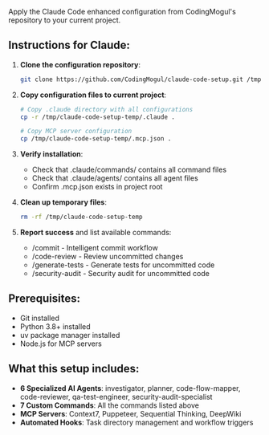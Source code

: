 Apply the Claude Code enhanced configuration from CodingMogul's repository to your current project.

## Instructions for Claude:

1. **Clone the configuration repository**:

   ```bash
   git clone https://github.com/CodingMogul/claude-code-setup.git /tmp/claude-code-setup-temp
   ```

2. **Copy configuration files to current project**:

   ```bash
   # Copy .claude directory with all configurations
   cp -r /tmp/claude-code-setup-temp/.claude .

   # Copy MCP server configuration
   cp /tmp/claude-code-setup-temp/.mcp.json .
   ```

3. **Verify installation**:

   - Check that .claude/commands/ contains all command files
   - Check that .claude/agents/ contains all agent files
   - Confirm .mcp.json exists in project root

4. **Clean up temporary files**:

   ```bash
   rm -rf /tmp/claude-code-setup-temp
   ```

5. **Report success** and list available commands:
   - /commit - Intelligent commit workflow
   - /code-review - Review uncommitted changes
   - /generate-tests - Generate tests for uncommitted code
   - /security-audit - Security audit for uncommitted code

## Prerequisites:

- Git installed
- Python 3.8+ installed
- uv package manager installed
- Node.js for MCP servers

## What this setup includes:

- **6 Specialized AI Agents**: investigator, planner, code-flow-mapper, code-reviewer, qa-test-engineer, security-audit-specialist
- **7 Custom Commands**: All the commands listed above
- **MCP Servers**: Context7, Puppeteer, Sequential Thinking, DeepWiki
- **Automated Hooks**: Task directory management and workflow triggers
